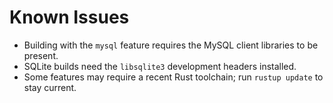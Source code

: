 # Known Issues

- Building with the `mysql` feature requires the MySQL client libraries to be present.
- SQLite builds need the `libsqlite3` development headers installed.
- Some features may require a recent Rust toolchain; run `rustup update` to stay current.
